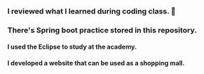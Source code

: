 ### I reviewed what I learned during coding class. 🧐
### There's Spring boot practice stored in this repository.
#### I used the Eclipse to study at the academy.
#### I developed a website that can be used as a shopping mall.
